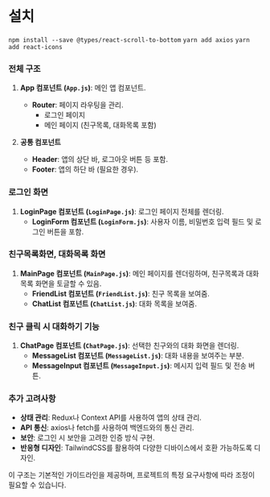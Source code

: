 # 설치

`npm install --save @types/react-scroll-to-bottom`
`yarn add axios`
`yarn add react-icons`

### 전체 구조

1. **App 컴포넌트 (`App.js`)**: 메인 앱 컴포넌트.

   - **Router**: 페이지 라우팅을 관리.
     - 로그인 페이지
     - 메인 페이지 (친구목록, 대화목록 포함)

2. **공통 컴포넌트**
   - **Header**: 앱의 상단 바, 로그아웃 버튼 등 포함.
   - **Footer**: 앱의 하단 바 (필요한 경우).

### 로그인 화면

1. **LoginPage 컴포넌트 (`LoginPage.js`)**: 로그인 페이지 전체를 렌더링.
   - **LoginForm 컴포넌트 (`LoginForm.js`)**: 사용자 이름, 비밀번호 입력 필드 및 로그인 버튼을 포함.

### 친구목록화면, 대화목록 화면

1. **MainPage 컴포넌트 (`MainPage.js`)**: 메인 페이지를 렌더링하며, 친구목록과 대화목록 화면을 토글할 수 있음.
   - **FriendList 컴포넌트 (`FriendList.js`)**: 친구 목록을 보여줌.
   - **ChatList 컴포넌트 (`ChatList.js`)**: 대화 목록을 보여줌.

### 친구 클릭 시 대화하기 기능

1. **ChatPage 컴포넌트 (`ChatPage.js`)**: 선택한 친구와의 대화 화면을 렌더링.
   - **MessageList 컴포넌트 (`MessageList.js`)**: 대화 내용을 보여주는 부분.
   - **MessageInput 컴포넌트 (`MessageInput.js`)**: 메시지 입력 필드 및 전송 버튼.

### 추가 고려사항

- **상태 관리**: Redux나 Context API를 사용하여 앱의 상태 관리.
- **API 통신**: axios나 fetch를 사용하여 백엔드와의 통신 관리.
- **보안**: 로그인 시 보안을 고려한 인증 방식 구현.
- **반응형 디자인**: TailwindCSS를 활용하여 다양한 디바이스에서 호환 가능하도록 디자인.

이 구조는 기본적인 가이드라인을 제공하며, 프로젝트의 특정 요구사항에 따라 조정이 필요할 수 있습니다.
